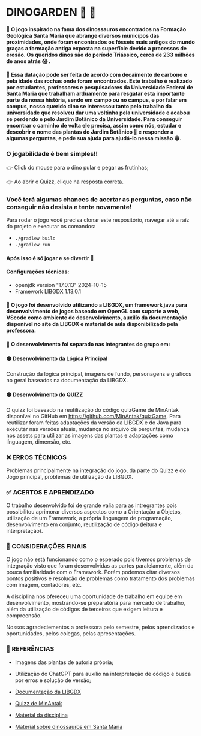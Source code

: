 
# DINOGARDEN :sauropod: 	:t-rex:

####   :pushpin: O jogo inspirado na fama dos dinossauros encontrados na Formação Geológica Santa Maria que abrange diversos municípos das proximidades, onde foram encontrados os fósseis mais antigos do mundo graças a formação antiga exposta na superfície devido a processos de erosão. Os queridos dinos são do período Triássico, cerca de 233 milhões de anos atrás :scream: .

####   :pushpin: Essa datação pode ser feita de acordo com decaimento de carbono e pela idade das rochas onde foram encontrados. Este trabalho é realizado por estudantes, professores e pesquisadores da Universidade Federal de Santa Maria que trabalham arduamente para resgatar esta importante parte da nossa história, sendo em campo ou no campus, e por falar em campus, nosso querido dino se interessou tanto pelo trabalho da universidade que resolveu dar uma voltinha pela universidade e acabou se perdendo e pelo Jardim Botânico da Universidade. Para conseguir encontrar o caminho de volta ele precisa, assim como nós, estudar e descobrir o nome das plantas do Jardim Botânico :seedling: e responder a algumas perguntas, e pede sua ajuda para ajudá-lo nessa missão :grin:.




### O jogabilidade é bem simples!!

:point_right: Click do mouse para o dino pular e pegar as frutinhas;
  
:point_right: Ao abrir o Quizz, clique na resposta correta.



### Você terá algumas chances de acertar as perguntas, caso não conseguir não desista e tente novamente!



Para rodar o jogo você precisa clonar este respositório, navegar até a raíz do projeto e executar os comandos: 
- ```./gradlew build ```
- ```./gradlew run ```


#### Após isso é só jogar e se divertir 💚



#### Configurações técnicas:
- openjdk version "17.0.13" 2024-10-15
- Framework LIBGDX 1.13.0.1


#### :small_blue_diamond: O jogo foi desenvolvido utilizando a LIBGDX, um framework java para desenvolvimento de jogos baseado em OpenGL com suporte a web, VScode como ambiente de desenvolvimento, auxilío da documentação disponível no site da LIBGDX e material de aula disponibilizado pela professora.

#### :small_blue_diamond: O desenvolvimento foi separado nas integrantes do grupo em:

#### :green_circle: Desenvolvimento da Lógica Principal
  Construção da lógica principal, imagens de fundo, personagens e gráficos no geral baseados na documentação da LIBGDX.

#### :green_circle: Desenvolvimento do QUIZZ

   O quizz foi baseado na reutilização do código quizGame de MinAntak disponível no GitHub em https://github.com/MinAntak/quizGame.
Para reutilizar foram feitas adaptações da versão da LIBGDX e do Java para executar nas versões atuais, mudança no arquivo de perguntas, mudança nos assets para utilizar as imagens das plantas e adaptações como línguagem, dimensão, etc.



### :x: ERROS TÉCNICOS

Problemas principalmente na integração do jogo, da parte do Quizz e do Jogo principal, problemas de utilização da LIBGDX.


###  :white_check_mark: ACERTOS E APRENDIZADO

O trabalho desenvolvido foi de grande valia para as intregrantes pois possibilitou aprimorar diversos aspectos como a Orientação a Objetos, utilização de um Framework, a própria linguagem de programação, desenvolvimento em conjunto, reutilização de código (leitura e interpretação).


### :small_blue_diamond: CONSIDERAÇÕES FINAIS

O jogo não está funcionando como o esperado pois tivemos problemas de integração visto que foram desenvolvidas as partes paralelamente, além da pouca familiaridade com o Framework. Porém podemos citar diversos pontos positivos e resolução de problemas como tratamento dos problemas com imagem, contadores, etc. 

A disciplina nos ofereceu uma oportunidade de trabalho em equipe em desenvolvimento, mostrando-se preparatória para mercado de trabalho, além da utilização de códigos de terceiros que exigem leitura e compreensão.

Nossos agradeciementos a professora pelo semestre, pelos aprendizados e oportunidades, pelos colegas, pelas apresentações.



### :small_blue_diamond: REFERÊNCIAS

- Imagens das plantas de autoria própria;

- Utilização do ChatGPT para auxílio na interpretação de código e busca por erros e solução de versão;

- [Documentação da LIBGDX](https://libgdx.com/dev/)

- [Quizz de MinAntak](https://github.com/MinAntak/quizGame)

- [Material da disciplina](https://github.com/AndreaInfUFSM/elc117-2024b)

- [Material sobre dinossauros em Santa Maria](https://diariosm.com.br/noticias/geral/regiao_de_santa_maria_entra_para_o_guinness_como_o_berco_dos_dinossauros_mais_antigos_do_mundo.455469)







